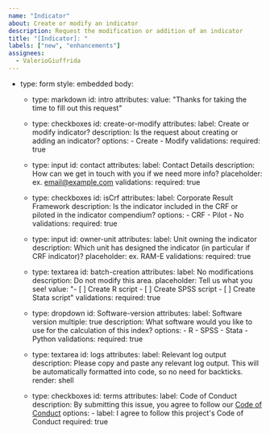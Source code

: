 ```yaml
---
name: "Indicator"
about: Create or modify an indicator
description: Request the modification or addition of an indicator
title: "[Indicator]: "
labels: ["new", "enhancements"]
assignees:
  - ValerioGiuffrida
---
```

- type: form
  style: embedded
  body:
  - type: markdown
    id: intro
    attributes:
      value: "Thanks for taking the time to fill out this request"

  - type: checkboxes
    id: create-or-modify
    attributes:
      label: Create or modify indicator?
      description: Is the request about creating or adding an indicator?
      options: 
        - Create
        - Modify
    validations:
      required: true

  - type: input
    id: contact
    attributes:
      label: Contact Details
      description: How can we get in touch with you if we need more info?
      placeholder: ex. email@example.com
    validations:
      required: true

  - type: checkboxes
    id: isCrf
    attributes:
      label: Corporate Result Framework
      description: Is the indicator included in the CRF or piloted in the indicator compendium?
      options: 
        - CRF
        - Pilot
        - No
    validations:
      required: true

  - type: input
    id: owner-unit
    attributes:
      label: Unit owning the indicator
      description: Which unit has designed the indicator (in particular if CRF indicator)?
      placeholder: ex. RAM-E
    validations:
      required: true

  - type: textarea
    id: batch-creation
    attributes:
      label: No modifications
      description: Do not modify this area.
      placeholder: Tell us what you see!
      value: "- [ ] Create R script
        - [ ]  Create SPSS script
        - [ ]  Create Stata script"
    validations:
      required: true

  - type: dropdown
    id: Software-version
    attributes:
      label: Software version
      multiple: true
      description: What software would you like to use for the calculation of this index?
      options:
        - R
        - SPSS
        - Stata
        - Python
    validations:
      required: true

  - type: textarea
    id: logs
    attributes:
      label: Relevant log output
      description: Please copy and paste any relevant log output. This will be automatically formatted into code, so no need for backticks.
      render: shell

  - type: checkboxes
    id: terms
    attributes:
      label: Code of Conduct
      description: By submitting this issue, you agree to follow our [Code of Conduct](https://example.com)
      options:
        - label: I agree to follow this project's Code of Conduct
          required: true
